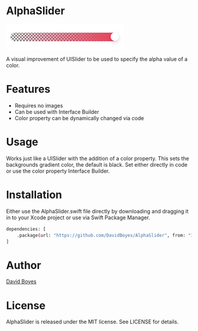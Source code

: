 # AlphaSlider
![](https://github.com/DavidBoyes/AlphaSlider/blob/master/Screenshots/example.png?raw=true)

A visual improvement of UISlider to be used to specify the alpha value of a color.

# Features
* Requires no images
* Can be used with Interface Builder
* Color property can be dynamically changed via code

# Usage
Works just like a UISlider with the addition of a color property. This sets the backgrounds gradient color, the default is black. Set either directly in code or use the color property Interface Builder.

# Installation
Either use the AlphaSlider.swift file directly by downloading and dragging it in to your Xcode project or use via Swift Package Manager.
```sh
dependencies: [
    .package(url: "https://github.com/DavidBoyes/AlphaSlider", from: "1.0.0")
]
```

# Author
[David Boyes](https://twitter.com/davidboyes)

# License
 AlphaSlider is released under the MIT license. See LICENSE for details.
